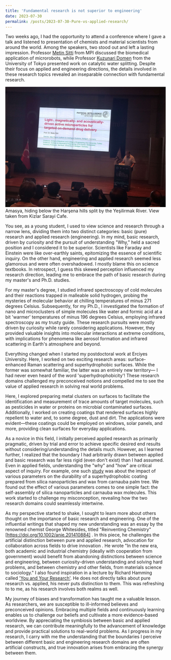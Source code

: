 ```yaml
---
title: 'Fundamental research is not superior to engineering'
date: 2023-07-30
permalink: /posts/2023-07-30-Pure-vs-applied-research/ 
---
```

Two weeks ago, I had the opportunity to attend a conference where I gave a talk and listened to presentation of chemists and material scientists from around the world. Among the speakers, two stood out and left a lasting impression. Professor [Metin Sitti](https://scholar.google.com.tr/citations?user=YU4Ce_MAAAAJ&hl=en) from MPI discussed the biomedical application of microrobots, while Professor [Kuzunari Domen](https://pubs.acs.org/doi/10.1021/acscatal.3c00951) from the University of Tokyo presented work on catalytic water splitting. Despite their focus on applied and engineering directions, the details involved in these research topics revealed an inseparable connection with fundamental research.


![](/images/Metin-Sitti-talk.jpeg)
Amasya, hiding below the Harşena hills split by the Yeşilirmak River. View taken from Kizlar Sarayi Cafe.


You see, as a young student, I used to view science and research through a narrow lens, dividing them into two distinct categories: basic (pure) research and applied research (engineering).  In my mind, basic research, driven by curiosity and the pursuit of understanding "Why," held a sacred position and I considered it to be superior. Scientists like Faraday and Einstein were like over-earthly saints, epitomizing the essence of scientific inquiry. On the other hand, engineering and applied research seemed less glamorous and were often overshadowed. I mostly blame this on science textbooks. In retrospect, I guess this skewed perception influenced my research direction, leading me to embrace the path of basic research during my master's and Ph.D. studies. 

For my master's degree, I studied infrared spectroscopy of cold molecules and their reactions trapped in malleable solid hydrogen, probing the mysteries of molecular behavior at chilling temperatures of minus 271 degrees Celsius. Subsequently, for my Ph.D., I investigated the formation of nano and microclusters of simple molecules like water and formic acid at a bit 'warmer' temperatures of minus 196 degrees Celsius, employing infrared spectroscopy as my trusty guide. These research pursuits were mostly driven by curiosity while rarely considering applications. However, they provided valuable insights into molecular interactions at extreme conditions, with implications for phenomena like aerosol formation and infrared scattering in Earth's atmosphere and beyond. 


Everything changed when I started my postdoctoral work at Erciyes University. Here, I worked on two exciting research areas: surface-enhanced Raman scattering and superhydrophobic surfaces. While the former was somewhat familiar, the latter was an entirely new territory— I had never even heard of the word 'superhydrophobicity'! These research domains challenged my preconceived notions and compelled me to see the value of applied research in solving real world problems.

Here, I explored preparing metal clusters on surfaces to facilitate the identification and measurement of trace amounts of target molecules, such as pesticides in water or proteins on microbial contaminated surfaces. Additionally, I worked on creating coatings that rendered surfaces highly repellent to water and, to some degree, dust and dirt. The applications were evident—these coatings could be employed on windows, solar panels, and more, providing clean surfaces for everyday applications. 

As a novice in this field, I initially perceived applied research as primarily pragmatic, driven by trial and error to achieve specific desired end results without considering/understanding the details much. However, as I learned further, I realized that the boundary I had arbitrarily drawn between applied and basic research was far less rigid (even don't exist) than I had assumed. Even in applied fields, understanding the "why" and "how" are critical aspect of inquiry. For example, one such [study](https://www.sciencedirect.com/science/article/pii/S1385894720312225) was about the impact of various parameters on the durability of a superhydrophobic coating prepared from silica nanoparticles and wax from carnauba palm tree. We found out the effect of various parameters comes to one simple fact: the self-assembly of silica nanoparticles and carnauba wax molecules. This work started to challenge my misconception, revealing how the two research domains could seamlessly intertwine. 


As my perspective started to shake, I sought to learn more about others thought on the importance of basic research and engineering. One of the influential writings that shaped my new understanding was an essay by the renowned chemist George Whitesides, titled "Reinventing Chemistry" [https://doi.org/10.1002/anie.201410884] . In this piece, he challenges the artificial distinction between pure and applied research, advocation for collaboration across fields to drive innovation . He wrote "In the new era, both academic and industrial chemistry (ideally with cooperation from government) would benefit from abandoning distinctions between science and engineering, between curiosity-driven understanding and solving hard problems, and between chemistry and other fields, from materials science to sociology." I also found inspiration in a lecture by Richard Hamming called ['You and Your Research'](https://www.cs.virginia.edu/~robins/YouAndYourResearch.html). He does not directly talks about pure research vs. applied, his never puts distinction to them.  This was refreshing to to me, as his research involves both realms as well. 

My journey of biases and transformation has taught me a valuable lesson. As researchers, we are susceptible to ill-informed believes and preconceived opinions. Embracing multiple fields and continuously learning enables us to challenge our beliefs and cultivate a more evidence-based worldview. By appreciating the symbiosis between basic and applied research, we can contribute meaningfully to the advancement of knowledge and provide practical solutions to real-world problems. As I progress in my research, I carry with me the understanding that the boundaries I perceive between different basic and engineering research domains are often artificial constructs, and true innovation arises from embracing the synergy between them. 
